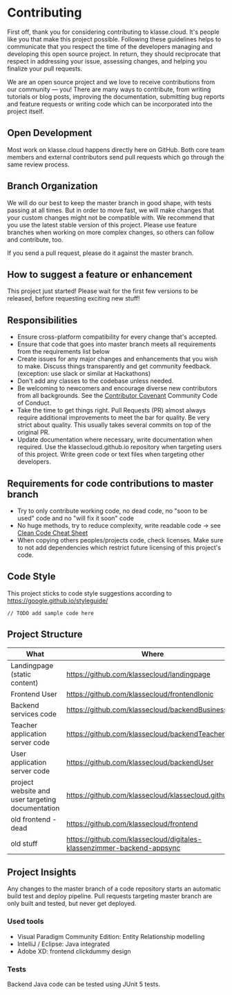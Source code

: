 # Contributing
First off, thank you for considering contributing to klasse.cloud. It's people like you that make this project possible.
Following these guidelines helps to communicate that you respect the time of the developers managing and developing this open source project. In return, they should reciprocate that respect in addressing your issue, assessing changes, and helping you finalize your pull requests.

We are an open source project and we love to receive contributions from our community — you! There are many ways to contribute, from writing tutorials or blog posts, improving the documentation, submitting bug reports and feature requests or writing code which can be incorporated into the project itself.


## Open Development
Most work on klasse.cloud happens directly here on GitHub. Both core team members and external contributors send pull requests which go through the same review process.

## Branch Organization
We will do our best to keep the master branch in good shape, with tests passing at all times. But in order to move fast, we will make changes that your custom changes might not be compatible with. We recommend that you use the latest stable version of this project. Please use feature branches when working on more complex changes, so others can follow and contribute, too.

If you send a pull request, please do it against the master branch.

## How to suggest a feature or enhancement
This project just started! Please wait for the first few versions to be released, before requesting exciting new stuff!

## Responsibilities

- Ensure cross-platform compatibility for every change that's accepted.
- Ensure that code that goes into master branch meets all requirements from the requirements list below
- Create issues for any major changes and enhancements that you wish to make. Discuss things transparently and get community feedback. (exception: use slack or similar at Hackathons)
- Don't add any classes to the codebase unless needed.
- Be welcoming to newcomers and encourage diverse new contributors from all backgrounds. See the [Contributor Covenant](https://www.contributor-covenant.org/) Community Code of Conduct.
- Take the time to get things right. Pull Requests (PR) almost always require additional improvements to meet the bar for quality. Be very strict about quality. This usually takes several commits on top of the original PR.
- Update documentation where necessary, write documentation when required. Use the klassecloud.github.io repository when targeting users of this project. Write green code or text files when targeting other developers.

## Requirements for code contributions to master branch
- Try to only contribute working code, no dead code, no "soon to be used" code and no "will fix it soon" code
- No huge methods, try to reduce complexity, write readable code -> see [Clean Code Cheat Sheet](https://www.bbv.ch/images/bbv/pdf/downloads/V2_Clean_Code_V3.pdf)
- When copying others peoples/projects code, check licenses. Make sure to not add dependencies which restrict future licensing of this project's code.

## Code Style 
This project sticks to code style suggestions according to https://google.github.io/styleguide/

```
// TODO add sample code here
```

## Project Structure

| What | Where |
|---|---|
| Landingpage (static content) | https://github.com/klassecloud/landingpage |
| Frontend User | https://github.com/klassecloud/frontendIonic |
| Backend services code | https://github.com/klassecloud/backendBusiness |
| Teacher application server code | https://github.com/klassecloud/backendTeacher |
| User application server code | https://github.com/klassecloud/backendUser |
| project website and user targeting documentation | https://github.com/klassecloud/klassecloud.github.io |
| old frontend - dead | https://github.com/klassecloud/frontend |
| old stuff | https://github.com/klassecloud/digitales-klassenzimmer-backend-appsync |

## Project Insights
Any changes to the master branch of a code repository starts an automatic build test and deploy pipeline. Pull requests targeting master branch are only built and tested, but never get deployed.

### Used tools
- Visual Paradigm Community Edition: Entity Relationship modelling
- IntelliJ / Eclipse: Java integrated 
- Adobe XD: frontend clickdummy design 

### Tests
Backend Java code can be tested using JUnit 5 tests.
